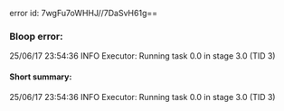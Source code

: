 error id: 7wgFu7oWHHJ//7DaSvH61g==
### Bloop error:

25/06/17 23:54:36 INFO Executor: Running task 0.0 in stage 3.0 (TID 3)
#### Short summary: 

25/06/17 23:54:36 INFO Executor: Running task 0.0 in stage 3.0 (TID 3)